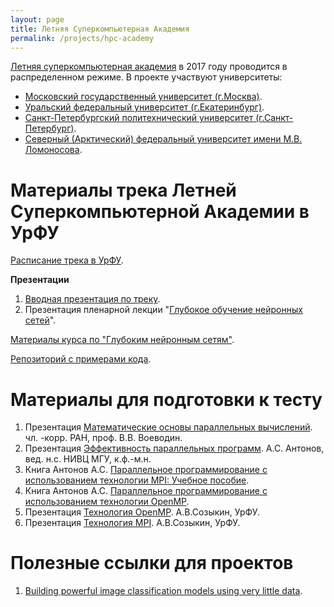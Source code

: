 ```yaml
---
layout: page
title: Летняя Суперкомпьютерная Академия
permalink: /projects/hpc-academy
---
```


[Летняя суперкомпьютерная академия](http://academy.hpc-russia.ru/) в 2017 году проводится в распределенном режиме. В проекте участвуют университеты:

- [Московский государственный университет (г.Москва)](http://academy.hpc-russia.ru/).
- [Уральский федеральный университет (г.Екатеринбург)](http://youthscience.urfu.ru/events/event/622/).
- [Санкт-Петербургский политехнический университет (г.Санкт-Петербург)](http://www.scc.spbstu.ru/index.php/19-isca/45-isca).
- [Северный (Арктический) федеральный университет имени М.В. Ломоносова](http://narfu.ru/life/news/classifieds/?ELEMENT_ID=290118).

# Материалы трека Летней Суперкомпьютерной Академии в УрФУ

[Расписание трека в УрФУ](/assets/hpc-academy/schedule.pdf).

**Презентации**

1. [Вводная презентация по треку](/assets/hpc-academy/intro.pdf).
2. Презентация пленарной лекции "[Глубокое обучение нейронных сетей](/assets/hpc-academy/nnets.pdf)".

[Материалы курса по "Глубоким нейронным сетям"](/courses/nnpython).

[Репозиторий с примерами кода](https://github.com/sozykin/dlpython_course).

# Материалы для подготовки к тесту

1. Презентация [Математические основы параллельных вычислений](http://academy.hpc-russia.ru/files/vvv_math_foundations.pdf). чл. -корр. РАН, проф. В.В. Воеводин.
2. Презентация [Эффективность параллельных программ](http://academy.hpc-russia.ru/files/antonov_efficiency.pdf). А.С. Антонов, вед. н.с. НИВЦ МГУ, к.ф.-м.н.
3. Книга Антонов А.С. [Параллельное программирование с использованием технологии MPI: Учебное пособие](https://parallel.ru/sites/default/files/tech/tech_dev/MPI/mpibook.pdf).
4. Книга Антонов А.С. [Параллельное программирование с использованием технологии OpenMP](https://parallel.ru/sites/default/files/info/parallel/openmp/OpenMP.pdf).
5. Презентация [Технология OpenMP](https://yadi.sk/i/a_uaC4lHfiWTw). А.В.Созыкин, УрФУ.
6. Презентация [Технология MPI](https://yadi.sk/i/ogYp1MYgk48Ba). А.В.Созыкин, УрФУ.

# Полезные ссылки для проектов

1. [Building powerful image classification models using very little data](https://blog.keras.io/building-powerful-image-classification-models-using-very-little-data.html).
